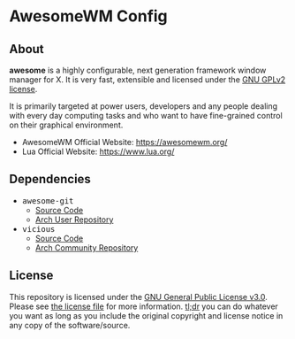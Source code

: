 # AwesomeWM Config

## About

**awesome** is a highly configurable, next generation framework window manager for X. It is very fast, extensible and licensed under the [GNU GPLv2 license](https://opensource.org/licenses/GPL-2.0).

It is primarily targeted at power users, developers and any people dealing with every day computing tasks and who want to have fine-grained control on their graphical environment.

- AwesomeWM Official Website: https://awesomewm.org/
- Lua Official Website: https://www.lua.org/

## Dependencies

- <samp>awesome-git</samp>
  - [Source Code](https://github.com/awesomeWM/awesome)
  - [Arch User Repository](https://aur.archlinux.org/packages/awesome-git)
- <samp>vicious</samp>
  - [Source Code](https://github.com/vicious-widgets/vicious)
  - [Arch Community Repository](https://archlinux.org/packages/community/any/vicious/)
## License

This repository is licensed under the [GNU General Public License v3.0](https://opensource.org/licenses/gpl-3.0.html). Please see [the license file](../COPYING) for more information. [tl;dr](https://tldrlegal.com/license/gnu-general-public-license-v3-(gpl-3)) you can do whatever you want as long as you include the original copyright and license notice in any copy of the software/source.
